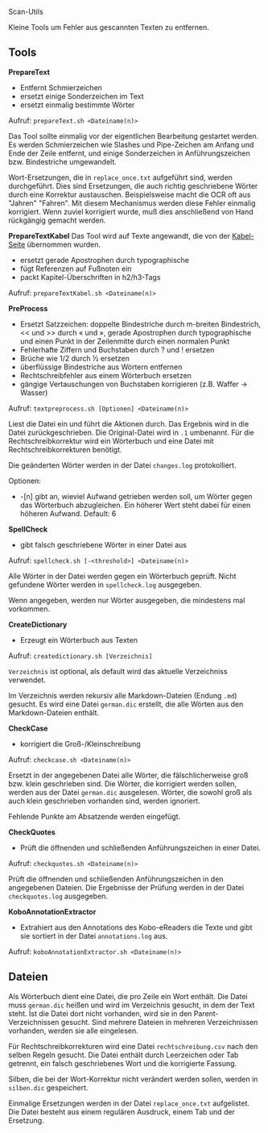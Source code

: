Scan-Utils

Kleine Tools um Fehler aus gescannten Texten zu entfernen.

Tools
-----

__PrepareText__
* Entfernt Schmierzeichen
* ersetzt einige Sonderzeichen im Text
* ersetzt einmalig bestimmte Wörter

Aufruf: `prepareText.sh <Dateiname(n)>`

Das Tool sollte einmalig vor der eigentlichen Bearbeitung gestartet werden.
Es werden Schmierzeichen wie Slashes und Pipe-Zeichen am Anfang und Ende der
Zeile entfernt, und einige Sonderzeichen in Anführungszeichen bzw. Bindestriche
umgewandelt.

Wort-Ersetzungen, die in `replace_once.txt` aufgeführt sind, werden durchgeführt.
Dies sind Ersetzungen, die auch richtig geschriebene Wörter durch eine Korrektur
austauschen. Beispielsweise macht die OCR oft aus "Jahren" "Fahren". Mit diesem
Mechanismus werden diese Fehler einmalig korrigiert. Wenn zuviel korrigiert wurde,
muß dies anschließend von Hand rückgängig gemacht werden.

__PrepareTextKabel__
Das Tool wird auf Texte angewandt, die von der <a href="https://www.walther-kabel.de/">Kabel-Seite</a>
übernommen wurden.

* ersetzt gerade Apostrophen durch typographische
* fügt Referenzen auf Fußnoten ein
* packt Kapitel-Überschriften in h2/h3-Tags

Aufruf: `prepareTextKabel.sh <Dateiname(n)>`

__PreProcess__
* Ersetzt Satzzeichen: doppelte Bindestriche durch m-breiten Bindestrich,
  << und >> durch « und », gerade Apostrophen durch typographische und
  einen Punkt in der Zeilenmitte durch einen normalen Punkt
* Fehlerhafte Ziffern und Buchstaben durch ? und ! ersetzen
* Brüche wie 1/2 durch ½ ersetzen
* überflüssige Bindestriche aus Wörtern entfernen
* Rechtschreibfehler aus einem Wörterbuch ersetzen
* gängige Vertauschungen von Buchstaben korrigieren (z.B. Waffer -> Wasser)

Aufruf: `textpreprocess.sh [Optionen] <Dateiname(n)>`

Liest die Datei ein und führt die Aktionen durch. Das Ergebnis wird in die
Datei zurückgeschrieben. Die Original-Datei wird in `.1` umbenannt. Für die
Rechtschreibkorrektur wird ein Wörterbuch und eine Datei mit
Rechtschreibkorrekturen benötigt.

Die geänderten Wörter werden in der Datei `changes.log` protokolliert.

Optionen:
* -[n] gibt an, wieviel Aufwand getrieben werden soll, um Wörter gegen das Wörterbuch
  abzugleichen. Ein höherer Wert steht dabei für einen höheren Aufwand. Default: 6

__SpellCheck__
* gibt falsch geschriebene Wörter in einer Datei aus

Aufruf: `spellcheck.sh [-<threshold>] <Dateiname(n)>`

Alle Wörter in der Datei werden gegen ein Wörterbuch geprüft. Nicht gefundene
Wörter werden in `spellcheck.log` ausgegeben.

Wenn angegeben, werden nur Wörter ausgegeben, die mindestens <threshold> mal
vorkommen.

__CreateDictionary__
* Erzeugt ein Wörterbuch aus Texten

Aufruf: `createdictionary.sh [Verzeichnis]`

`Verzeichnis` ist optional, als default wird das aktuelle Verzeichniss
verwendet.

Im Verzeichnis werden rekursiv alle Markdown-Dateien (Endung `.md`) gesucht. Es
wird eine Datei `german.dic` erstellt, die alle Wörten aus den Markdown-Dateien
enthält.

__CheckCase__
* korrigiert die Groß-/Kleinschreibung

Aufruf: `checkcase.sh <Dateiname(n)>`

Ersetzt in der angegebenen Datei alle Wörter, die fälschlicherweise groß bzw.
klein geschrieben sind. Die Wörter, die korrigiert werden sollen, werden aus
der Datei `german.dic` ausgelesen. Wörter, die sowohl groß als auch klein
geschrieben vorhanden sind, werden ignoriert.

Fehlende Punkte am Absatzende werden eingefügt.

__CheckQuotes__
* Prüft die öffnenden und schließenden Anführungszeichen in einer Datei.

Aufruf: `checkquotes.sh <Dateiname(n)>`

Prüft die öffnenden und schließenden Anführungszeichen in den angegebenen Dateien.
Die Ergebnisse der Prüfung werden in der Datei `checkquotes.log` ausgegeben.

__KoboAnnotationExtractor__
* Extrahiert aus den Annotations des Kobo-eReaders die Texte und gibt sie sortiert
in der Datei `annotations.log` aus.

Aufruf: `koboAnnotationExtractor.sh <Dateiname(n)>`

Dateien
-------

Als Wörterbuch dient eine Datei, die pro Zeile ein Wort enthält. Die Datei muss
`german.dic` heißen und wird im Verzeichnis gesucht, in dem der Text steht. Ist
die Datei dort nicht vorhanden, wird sie in den Parent-Verzeichnissen gesucht.
Sind mehrere Dateien in mehreren Verzeichnissen vorhanden, werden sie alle eingelesen.

Für Rechtschreibkorrekturen wird eine Datei `rechtschreibung.csv` nach den
selben Regeln gesucht. Die Datei enthält durch Leerzeichen oder Tab getrennt,
ein falsch geschriebenes Wort und die korrigierte Fassung.

Silben, die bei der Wort-Korrektur nicht verändert werden sollen, werden in
`silben.dic` gespeichert.

Einmalige Ersetzungen werden in der Datei `replace_once.txt` aufgelistet.
Die Datei besteht aus einem regulären Ausdruck, einem Tab und der Ersetzung.

